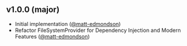 ## v1.0.0 (major)

- Initial implementation ([@matt-edmondson](https://github.com/matt-edmondson))
- Refactor FileSystemProvider for Dependency Injection and Modern Features ([@matt-edmondson](https://github.com/matt-edmondson))
